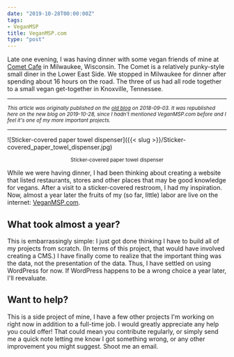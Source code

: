 ```yaml
---
date: "2019-10-28T00:00:00Z"
tags:
- VeganMSP
title: VeganMSP.com
type: "post"
---
```


Late one evening, I was having dinner with some vegan friends of mine at
[Comet Cafe][0] in Milwaukee, Wisconsin. The Comet is a relatively
punky-style small diner in the Lower East Side. We stopped in Milwaukee
for dinner after spending about 16 hours on the road. The three of us
had all rode together to a small vegan get-together in Knoxville,
Tennessee.

[0]:https://www.thecometcafe.com/

---

<small>*This article was originally published on the [old blog][1] on
2018-09-03. It was republished here on the new blog on 2019-10-28, since
I hadn't mentioned VeganMSP.com before and I feel it's one of my more
important projects.*</small>

[1]:https://web.archive.org/web/20181211020506/https://jrgnsn.net/veganmsp-com/

---

![Sticker-covered paper towel dispenser]({{< slug >}}/Sticker-covered_paper_towel_dispenser.jpg)
<center><small>Sticker-covered paper towel dispenser</small></center>

While we were having dinner, I had been thinking about creating a
website that listed restaurants, stores and other places that may be
good knowledge for vegans. After a visit to a sticker-covered restroom,
I had my inspiration. Now, almost a year later the fruits of my (so far,
little) labor are live on the internet: [VeganMSP.com][2].

[2]:https://veganmsp.com/

## What took almost a year?

This is embarrassingly simple: I just got done thinking I have to build
all of my projects from scratch. (In terms of this project, that would
have involved creating a CMS.) I have finally come to realize that the
important thing was the data, not the presentation of the data. Thus, I
have settled on using WordPress for now. If WordPress happens to be a
wrong choice a year later, I'll reevaluate.

## Want to help?

This is a side project of mine, I have a few other projects I'm working
on right now in addition to a full-time job. I would greatly appreciate
any help you could offer! That could mean you contribute regularly, or
simply send me a quick note letting me know I got something wrong, or
any other improvement you might suggest. Shoot me an email.

